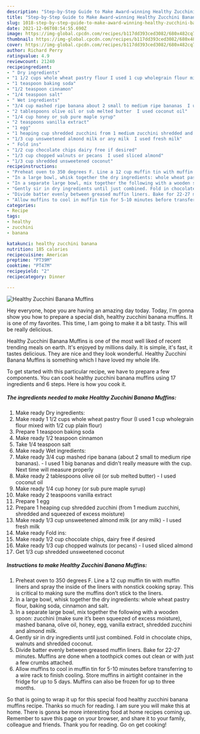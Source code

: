 ```yaml
---
description: "Step-by-Step Guide to Make Award-winning Healthy Zucchini Banana Muffins"
title: "Step-by-Step Guide to Make Award-winning Healthy Zucchini Banana Muffins"
slug: 1018-step-by-step-guide-to-make-award-winning-healthy-zucchini-banana-muffins
date: 2021-12-06T08:54:55.690Z
image: https://img-global.cpcdn.com/recipes/b117dd393ced3082/680x482cq70/healthy-zucchini-banana-muffins-recipe-main-photo.jpg
thumbnail: https://img-global.cpcdn.com/recipes/b117dd393ced3082/680x482cq70/healthy-zucchini-banana-muffins-recipe-main-photo.jpg
cover: https://img-global.cpcdn.com/recipes/b117dd393ced3082/680x482cq70/healthy-zucchini-banana-muffins-recipe-main-photo.jpg
author: Richard Perry
ratingvalue: 4.9
reviewcount: 21240
recipeingredient:
- " Dry ingredients"
- "1 1/2 cups whole wheat pastry flour I used 1 cup wholegrain flour mixed with 12 cup plain flour"
- "1 teaspoon baking soda"
- "1/2 teaspoon cinnamon"
- "1/4 teaspoon salt"
- " Wet ingredients"
- "3/4 cup mashed ripe banana about 2 small to medium ripe bananas  I used 1 big bananas and didnt really measure with the cup Next time will measure properly"
- "2 tablespoons olive oil or sub melted butter  I used coconut oil"
- "1/4 cup honey or sub pure maple syrup"
- "2 teaspoons vanilla extract"
- "1 egg"
- "1 heaping cup shredded zucchini from 1 medium zucchini shredded and squeezed of excess moisture"
- "1/3 cup unsweetened almond milk or any milk  I used fresh milk"
- " Fold ins"
- "1/2 cup chocolate chips dairy free if desired"
- "1/3 cup chopped walnuts or pecans  I used sliced almond"
- "1/3 cup shredded unsweetened coconut"
recipeinstructions:
- "Preheat oven to 350 degrees F. Line a 12 cup muffin tin with muffin liners and spray the inside of the liners with nonstick cooking spray. This is critical to making sure the muffins don’t stick to the liners."
- "In a large bowl, whisk together the dry ingredients: whole wheat pastry flour, baking soda, cinnamon and salt."
- "In a separate large bowl, mix together the following with a wooden spoon: zucchini (make sure it’s been squeezed of excess moisture), mashed banana, olive oil, honey, egg, vanilla extract, shredded zucchini and almond milk."
- "Gently sir in dry ingredients until just combined. Fold in chocolate chips, walnuts and shredded coconut."
- "Divide batter evenly between greased muffin liners. Bake for 22-27 minutes. Muffins are done when a toothpick comes out clean or with just a few crumbs attached."
- "Allow muffins to cool in muffin tin for 5-10 minutes before transferring to a wire rack to finish cooling. Store muffins in airtight container in the fridge for up to 5 days. Muffins can also be frozen for up to three months."
categories:
- Recipe
tags:
- healthy
- zucchini
- banana

katakunci: healthy zucchini banana 
nutrition: 185 calories
recipecuisine: American
preptime: "PT39M"
cooktime: "PT47M"
recipeyield: "2"
recipecategory: Dinner

---
```



![Healthy Zucchini Banana Muffins](https://img-global.cpcdn.com/recipes/b117dd393ced3082/680x482cq70/healthy-zucchini-banana-muffins-recipe-main-photo.jpg)

Hey everyone, hope you are having an amazing day today. Today, I'm gonna show you how to prepare a special dish, healthy zucchini banana muffins. It is one of my favorites. This time, I am going to make it a bit tasty. This will be really delicious.



Healthy Zucchini Banana Muffins is one of the most well liked of recent trending meals on earth. It's enjoyed by millions daily. It is simple, it's fast, it tastes delicious. They are nice and they look wonderful. Healthy Zucchini Banana Muffins is something which I have loved my whole life.


To get started with this particular recipe, we have to prepare a few components. You can cook healthy zucchini banana muffins using 17 ingredients and 6 steps. Here is how you cook it.

<!--inarticleads1-->

##### The ingredients needed to make Healthy Zucchini Banana Muffins:

1. Make ready  Dry ingredients:
1. Make ready 1 1/2 cups whole wheat pastry flour (I used 1 cup wholegrain flour mixed with 1/2 cup plain flour)
1. Prepare 1 teaspoon baking soda
1. Make ready 1/2 teaspoon cinnamon
1. Take 1/4 teaspoon salt
1. Make ready  Wet ingredients:
1. Make ready 3/4 cup mashed ripe banana (about 2 small to medium ripe bananas). - I used 1 big bananas and didn&#39;t really measure with the cup. Next time will measure properly
1. Make ready 2 tablespoons olive oil (or sub melted butter) - I used coconut oil
1. Make ready 1/4 cup honey (or sub pure maple syrup)
1. Make ready 2 teaspoons vanilla extract
1. Prepare 1 egg
1. Prepare 1 heaping cup shredded zucchini (from 1 medium zucchini, shredded and squeezed of excess moisture)
1. Make ready 1/3 cup unsweetened almond milk (or any milk) - I used fresh milk
1. Make ready  Fold ins:
1. Make ready 1/2 cup chocolate chips, dairy free if desired
1. Make ready 1/3 cup chopped walnuts (or pecans) - I used sliced almond
1. Get 1/3 cup shredded unsweetened coconut




<!--inarticleads2-->

##### Instructions to make Healthy Zucchini Banana Muffins:

1. Preheat oven to 350 degrees F. Line a 12 cup muffin tin with muffin liners and spray the inside of the liners with nonstick cooking spray. This is critical to making sure the muffins don’t stick to the liners.
1. In a large bowl, whisk together the dry ingredients: whole wheat pastry flour, baking soda, cinnamon and salt.
1. In a separate large bowl, mix together the following with a wooden spoon: zucchini (make sure it’s been squeezed of excess moisture), mashed banana, olive oil, honey, egg, vanilla extract, shredded zucchini and almond milk.
1. Gently sir in dry ingredients until just combined. Fold in chocolate chips, walnuts and shredded coconut.
1. Divide batter evenly between greased muffin liners. Bake for 22-27 minutes. Muffins are done when a toothpick comes out clean or with just a few crumbs attached.
1. Allow muffins to cool in muffin tin for 5-10 minutes before transferring to a wire rack to finish cooling. Store muffins in airtight container in the fridge for up to 5 days. Muffins can also be frozen for up to three months.




So that is going to wrap it up for this special food healthy zucchini banana muffins recipe. Thanks so much for reading. I am sure you will make this at home. There is gonna be more interesting food at home recipes coming up. Remember to save this page on your browser, and share it to your family, colleague and friends. Thank you for reading. Go on get cooking!
